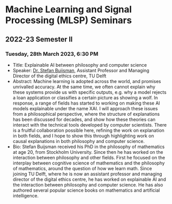 # Machine Learning and Signal Processing (MLSP) Seminars

## 2022-23 Semester II

### Tuesday, 28th March 2023, 6:30 PM
- Title: Explainable AI between philosophy and computer science
- Speaker: [Dr. Stefan Buijsman](https://www.tudelft.nl/en/staff/s.n.r.buijsman/), Assistant Professor and Managing Director of the digital ethics centre, TU Delft
- Abstract: Machine learning is adopted across the world, and promises unrivalled accuracy. At the same time, we often cannot explain why these systems provide us with specific outputs, e.g. why a model rejects a loan application or classifies a certain picture as showing a wolf. In response, a range of fields has started to working on making these AI models explainable under the name XAI. I will approach these issues from a philosophical perspective, where the structure of explanations has been discussed for decades, and show how these theories can interact with the technical tools developed by computer scientists. There is a fruitful collaboration possible here, refining the work on explanation in both fields, and I hope to show this through highlighting work on causal explanations in both philosophy and computer science.
- Bio: Stefan Buijsman received his PhD in the philosophy of mathematics at age 20, from Stockholm University. Since then he has worked on the interaction between philosophy and other fields. First he focused on the interplay between cognitive science of mathematics and the philosophy of mathematics, around the question of how we learn math. Since joining TU Delft, where he is now an assistant professor and managing director of the digital ethics centre, he has worked on explainable AI and the interaction between philosophy and computer science. He has also authored several popular science books on mathematics and artificial intelligence. 

